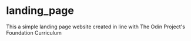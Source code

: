 # landing_page
This a simple landing page website created in line with The Odin Project's Foundation Curriculum
